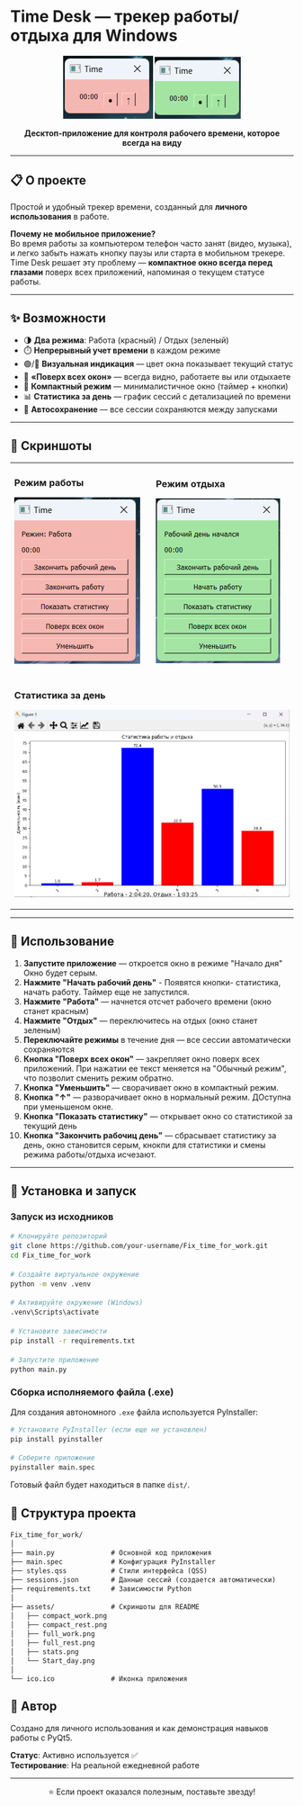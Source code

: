 # Time Desk — трекер работы/отдыха для Windows

<div align="center">

![Work Mode](assets/compact_work.png)
![Rest Mode](assets/compact_rest.png)

**Десктоп-приложение для контроля рабочего времени, которое всегда на виду**

</div>

---

## 📋 О проекте

Простой и удобный трекер времени, созданный для **личного использования** в работе. 

**Почему не мобильное приложение?**  
Во время работы за компьютером телефон часто занят (видео, музыка), и легко забыть нажать кнопку паузы или старта в мобильном трекере. Time Desk решает эту проблему — **компактное окно всегда перед глазами** поверх всех приложений, напоминая о текущем статусе работы.

---

## ✨ Возможности

- 🌗 **Два режима**: Работа (красный) / Отдых (зеленый)
- ⏱️ **Непрерывный учет времени** в каждом режиме
- 🟢/🔴 **Визуальная индикация** — цвет окна показывает текущий статус
- 📌 **«Поверх всех окон»** — всегда видно, работаете вы или отдыхаете
- 🧩 **Компактный режим** — минималистичное окно (таймер + кнопки)
- 📊 **Статистика за день** — график сессий с детализацией по времени
- 💾 **Автосохранение** — все сессии сохраняются между запусками

---

## 📸 Скриншоты

<table>
<tr>
<td width="50%">

### Режим работы
![Work Full](assets/full_work.png)

</td>
<td width="50%">

### Режим отдыха
![Rest Full](assets/full_rest.png)

</td>
</tr>
<tr>
<td colspan="2">

### Статистика за день
![Statistics](assets/stats.png)

</td>
</tr>
</table>

---

## 📖 Использование

1. **Запустите приложение** — откроется окно в режиме "Начало дня" Окно будет серым.
2. **Нажмите "Начать рабочий день"** - Появятся кнопки- статистика, начать работу. Таймер еще не запустился.
3. **Нажмите "Работа"** — начнется отсчет рабочего времени (окно станет красным)
4. **Нажмите "Отдых"** — переключитесь на отдых (окно станет зеленым)
5. **Переключайте режимы** в течение дня — все сессии автоматически сохраняются
6. **Кнопка "Поверх всех окон"** — закрепляет окно поверх всех приложений. При нажатии ее текст меняется на "Обычный режим", что позволит сменить режим обратно.
7. **Кнопка "Уменьшить"** — сворачивает окно в компактный режим.
8. **Кнопка "↑"** — разворачивает окно в нормальный режим. ДОступна при уменьшеном окне.
9. **Кнопка "Показать статистику"** — открывает окно со статистикой за текущий день
10. **Кнопка "Закончить рабочиц день"** — сбрасывает статистику за день, окно становится серым, кнокпи для статистики и смены режима работы/отдыха исчезают.

---

## 🚀 Установка и запуск

### Запуск из исходников

```bash
# Клонируйте репозиторий
git clone https://github.com/your-username/Fix_time_for_work.git
cd Fix_time_for_work

# Создайте виртуальное окружение
python -m venv .venv

# Активируйте окружение (Windows)
.venv\Scripts\activate

# Установите зависимости
pip install -r requirements.txt

# Запустите приложение
python main.py
```

### Сборка исполняемого файла (.exe)

Для создания автономного `.exe` файла используется PyInstaller:

```bash
# Установите PyInstaller (если еще не установлен)
pip install pyinstaller

# Соберите приложение
pyinstaller main.spec
```

Готовый файл будет находиться в папке `dist/`.

## 📁 Структура проекта

```
Fix_time_for_work/
│
├── main.py              # Основной код приложения
├── main.spec            # Конфигурация PyInstaller
├── styles.qss           # Стили интерфейса (QSS)
├── sessions.json        # Данные сессий (создается автоматически)
├── requirements.txt     # Зависимости Python
│
├── assets/              # Скриншоты для README
│   ├── compact_work.png
│   ├── compact_rest.png
│   ├── full_work.png
│   ├── full_rest.png
│   ├── stats.png
│   └── Start_day.png
│
└── ico.ico              # Иконка приложения
```

## 👤 Автор

Создано для личного использования и как демонстрация навыков работы с PyQt5.

**Статус**: Активно используется ✅  
**Тестирование**: На реальной ежедневной работе

---

<div align="center">

⭐ Если проект оказался полезным, поставьте звезду!

</div>
